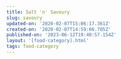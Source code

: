 ```yaml
---
title: Salt 'n' Savoury
slug: savoury
updated-on: '2020-02-07T15:06:17.361Z'
created-on: '2020-02-07T14:59:06.705Z'
published-on: '2023-06-12T19:40:57.154Z'
layout: '[food-category].html'
tags: food-category
---
```



